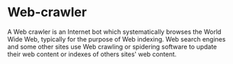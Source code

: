 # Web-crawler
A Web crawler is an Internet bot which systematically browses the World Wide Web, typically for the purpose of Web indexing. Web search engines and some other sites use Web crawling or spidering software to update their web content or indexes of others sites' web content.
